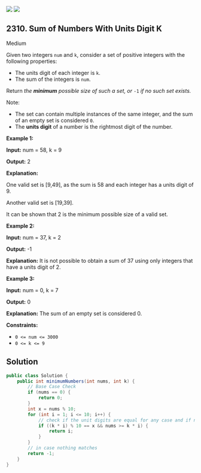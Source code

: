 [![](https://img.shields.io/github/stars/javadev/LeetCode-in-Java?label=Stars&style=flat-square)](https://github.com/javadev/LeetCode-in-Java)
[![](https://img.shields.io/github/forks/javadev/LeetCode-in-Java?label=Fork%20me%20on%20GitHub%20&style=flat-square)](https://github.com/javadev/LeetCode-in-Java/fork)

## 2310\. Sum of Numbers With Units Digit K

Medium

Given two integers `num` and `k`, consider a set of positive integers with the following properties:

*   The units digit of each integer is `k`.
*   The sum of the integers is `num`.

Return _the **minimum** possible size of such a set, or_ `-1` _if no such set exists._

Note:

*   The set can contain multiple instances of the same integer, and the sum of an empty set is considered `0`.
*   The **units digit** of a number is the rightmost digit of the number.

**Example 1:**

**Input:** num = 58, k = 9

**Output:** 2

**Explanation:**

One valid set is [9,49], as the sum is 58 and each integer has a units digit of 9.

Another valid set is [19,39].

It can be shown that 2 is the minimum possible size of a valid set. 

**Example 2:**

**Input:** num = 37, k = 2

**Output:** -1

**Explanation:** It is not possible to obtain a sum of 37 using only integers that have a units digit of 2. 

**Example 3:**

**Input:** num = 0, k = 7

**Output:** 0

**Explanation:** The sum of an empty set is considered 0. 

**Constraints:**

*   `0 <= num <= 3000`
*   `0 <= k <= 9`

## Solution

```java
public class Solution {
    public int minimumNumbers(int nums, int k) {
        // Base Case Check
        if (nums == 0) {
            return 0;
        }
        int x = nums % 10;
        for (int i = 1; i <= 10; i++) {
            // check if the unit digits are equal for any case and if n>k*i
            if ((k * i) % 10 == x && nums >= k * i) {
                return i;
            }
        }
        // in case nothing matches
        return -1;
    }
}
```